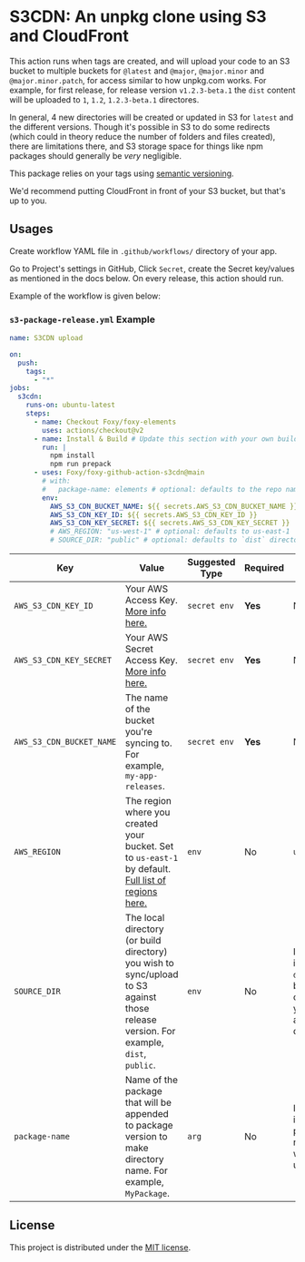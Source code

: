 # S3CDN: An unpkg clone using S3 and CloudFront

This action runs when tags are created, and will upload your code to an S3 bucket to multiple buckets for `@latest` and `@major`, `@major.minor` and `@major.minor.patch`, for access similar to how unpkg.com works. For example, for first release, for release version `v1.2.3-beta.1` the `dist` content will be uploaded to `1`, `1.2`, `1.2.3-beta.1` directores.

In general, 4 new directories will be created or updated in S3 for `latest` and the different versions. Though it's possible in S3 to do some redirects (which could in theory reduce the number of folders and files created), there are limitations there, and S3 storage space for things like npm packages should generally be _very_ negligible.

This package relies on your tags using [semantic versioning](https://semver.org/).

We'd recommend putting CloudFront in front of your S3 bucket, but that's up to you.

## Usages

Create workflow YAML file in `.github/workflows/` directory of your app.

Go to Project's settings in GitHub, Click `Secret`, create the Secret key/values as mentioned in the docs below. On every release, this action should run.

Example of the workflow is given below:

### `s3-package-release.yml` Example

```yaml
name: S3CDN upload

on:
  push:
    tags:
      - "*"
jobs:
  s3cdn:
    runs-on: ubuntu-latest
    steps:
      - name: Checkout Foxy/foxy-elements
        uses: actions/checkout@v2
      - name: Install & Build # Update this section with your own build commands
        run: |
          npm install
          npm run prepack
      - uses: Foxy/foxy-github-action-s3cdn@main
        # with:
        #   package-name: elements # optional: defaults to the repo name
        env:
          AWS_S3_CDN_BUCKET_NAME: ${{ secrets.AWS_S3_CDN_BUCKET_NAME }}
          AWS_S3_CDN_KEY_ID: ${{ secrets.AWS_S3_CDN_KEY_ID }}
          AWS_S3_CDN_KEY_SECRET: ${{ secrets.AWS_S3_CDN_KEY_SECRET }}
          # AWS_REGION: "us-west-1" # optional: defaults to us-east-1
          # SOURCE_DIR: "public" # optional: defaults to `dist` directory
```

| Key                     | Value                                                                                                                                                                                                                       | Suggested Type | Required | Default                                                                  |
| ----------------------- | --------------------------------------------------------------------------------------------------------------------------------------------------------------------------------------------------------------------------- | -------------- | -------- | ------------------------------------------------------------------------ |
| `AWS_S3_CDN_KEY_ID`     | Your AWS Access Key. [More info here.](https://docs.aws.amazon.com/general/latest/gr/managing-aws-access-keys.html)                                                                                                         | `secret env`   | **Yes**  | N/A                                                                      |
| `AWS_S3_CDN_KEY_SECRET` | Your AWS Secret Access Key. [More info here.](https://docs.aws.amazon.com/general/latest/gr/managing-aws-access-keys.html)                                                                                                  | `secret env`   | **Yes**  | N/A                                                                      |
| `AWS_S3_CDN_BUCKET_NAME`         | The name of the bucket you're syncing to. For example, `my-app-releases`.                                                                                                                                                   | `secret env`   | **Yes**  | N/A                                                                      |
| `AWS_REGION`            | The region where you created your bucket. Set to `us-east-1` by default. [Full list of regions here.](https://docs.aws.amazon.com/AWSEC2/latest/UserGuide/using-regions-availability-zones.html#concepts-available-regions) | `env`          | No       | `us-east-1`                                                              |
| `SOURCE_DIR`            | The local directory (or build directory) you wish to sync/upload to S3 against those release version. For example, `dist`, `public`.                                                                                        | `env`          | No       | If nothing is passed, `dist` will be considered your app/build directory |
| `package-name`            | Name of the package that will be appended to package version to make directory name. For example, `MyPackage`.                                                                                        | `arg`          | No       | If nothing is passed, project's repo name will be used |

## License

This project is distributed under the [MIT license](LICENSE.md).
